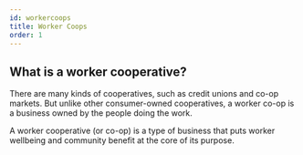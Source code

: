 ```yaml
---
id: workercoops
title: Worker Coops
order: 1
---
```


## What is a worker cooperative?

There are many kinds of cooperatives, such as credit unions and co-op markets. But unlike other consumer-owned cooperatives, a worker co-op is a business owned by the people doing the work.
        
A worker cooperative (or co-op) is a type of business that puts worker wellbeing and community benefit at the core of its purpose.